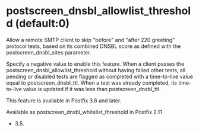 # postscreen_dnsbl_allowlist_threshold (default:0) 

 Allow a remote SMTP client to skip "before" and "after 220
greeting" protocol tests, based on its combined DNSBL score as
defined with the postscreen_dnsbl_sites parameter.  

 Specify a negative value to enable this feature. When a client
passes the postscreen_dnsbl_allowlist_threshold without having
failed other tests, all pending or disabled tests are flagged as
completed with a time-to-live value equal to postscreen_dnsbl_ttl.
When a test was already completed, its time-to-live value is updated
if it was less than postscreen_dnsbl_ttl. 

 This feature is available in Postfix 3.6 and later.  

 Available as postscreen_dnsbl_whitelist_threshold in Postfix 2.11
- 3.5.  


